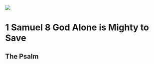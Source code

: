 <img class="intro-right" src="/images/art-david.jpg">

# 1 Samuel 8 God Alone is Mighty to Save

## The Psalm

